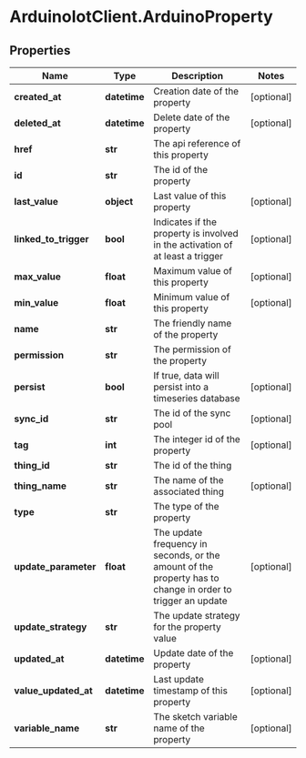 # ArduinoIotClient.ArduinoProperty

## Properties

Name | Type | Description | Notes
------------ | ------------- | ------------- | -------------
**created_at** | **datetime** | Creation date of the property | [optional] 
**deleted_at** | **datetime** | Delete date of the property | [optional] 
**href** | **str** | The api reference of this property | 
**id** | **str** | The id of the property | 
**last_value** | **object** | Last value of this property | [optional] 
**linked_to_trigger** | **bool** | Indicates if the property is involved in the activation of at least a trigger | [optional] 
**max_value** | **float** | Maximum value of this property | [optional] 
**min_value** | **float** | Minimum value of this property | [optional] 
**name** | **str** | The friendly name of the property | 
**permission** | **str** | The permission of the property | 
**persist** | **bool** | If true, data will persist into a timeseries database | [optional] 
**sync_id** | **str** | The id of the sync pool | [optional] 
**tag** | **int** | The integer id of the property | [optional] 
**thing_id** | **str** | The id of the thing | 
**thing_name** | **str** | The name of the associated thing | [optional] 
**type** | **str** | The type of the property | 
**update_parameter** | **float** | The update frequency in seconds, or the amount of the property has to change in order to trigger an update | [optional] 
**update_strategy** | **str** | The update strategy for the property value | 
**updated_at** | **datetime** | Update date of the property | [optional] 
**value_updated_at** | **datetime** | Last update timestamp of this property | [optional] 
**variable_name** | **str** | The sketch variable name of the property | [optional] 


